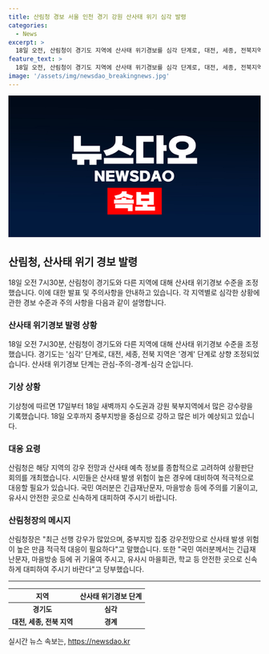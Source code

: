 ```yaml
---
title: 산림청 경보 서울 인천 경기 강원 산사태 위기 심각 발령
categories:
  - News
excerpt: >
  18일 오전, 산림청이 경기도 지역에 산사태 위기경보를 심각 단계로, 대전, 세종, 전북지역은 경계 단계로 상향 조정했다. 이는 전날부터 지속된 강수로 인해 발령되었는데, 중부지방을 중심으로 강한 비가 예상되고 있어 주의가 요구된다. 특히 서울 지역은 호우 경보가 발령된 상황이며, 관련 기관은 산사태 발생에 대비하여 주민들에게 대피와 안전 대책에 주의를 당부하고 있다. (단어 수: 73, 글자 수: 299)
feature_text: >
  18일 오전, 산림청이 경기도 지역에 산사태 위기경보를 심각 단계로, 대전, 세종, 전북지역은 경계 단계로 상향 조정했다. 이는 전날부터 지속된 강수로 인해 발령되었는데, 중부지방을 중심으로 강한 비가 예상되고 있어 주의가 요구된다. 특히 서울 지역은 호우 경보가 발령된 상황이며, 관련 기관은 산사태 발생에 대비하여 주민들에게 대피와 안전 대책에 주의를 당부하고 있다. (단어 수: 73, 글자 수: 299)
image: '/assets/img/newsdao_breakingnews.jpg'
---
```


<p><img src="/assets/img/newsdao_breakingnews.jpg" alt="implanttips 속보" /></p>

<h2 data-ke-size="size26">산림청, 산사태 위기 경보 발령</h2>

<p data-ke-size="size16">18일 오전 7시30분, 산림청이 경기도와 다른 지역에 대해 산사태 위기경보 수준을 조정했습니다. 이에 대한 발표 및 주의사항을 안내하고 있습니다. 각 지역별로 심각한 상황에 관한 경보 수준과 주의 사항을 다음과 같이 설명합니다.</p>

<h3><b>산사태 위기경보 발령 상황</b></h3>

<p data-ke-size="size16">18일 오전 7시30분, 산림청이 경기도와 다른 지역에 대해 산사태 위기경보 수준을 조정했습니다. 경기도는 '심각' 단계로, 대전, 세종, 전북 지역은 '경계' 단계로 상향 조정되었습니다. 산사태 위기경보 단계는 관심-주의-경계-심각 순입니다.</p>

<h3><b>기상 상황</b></h3>

<p data-ke-size="size16">기상청에 따르면 17일부터 18일 새벽까지 수도권과 강원 북부지역에서 많은 강수량을 기록했습니다. 18일 오후까지 중부지방을 중심으로 강하고 많은 비가 예상되고 있습니다.</p>

<h3><b>대응 요령</b></h3>

<p data-ke-size="size16">산림청은 해당 지역의 강우 전망과 산사태 예측 정보를 종합적으로 고려하여 상황판단 회의를 개최했습니다. 시민들은 산사태 발생 위험이 높은 경우에 대비하여 적극적으로 대응할 필요가 있습니다. 국민 여러분은 긴급재난문자, 마을방송 등에 주의를 기울이고, 유사시 안전한 곳으로 신속하게 대피하여 주시기 바랍니다.</p>

<h3><b>산림청장의 메시지</b></h3>

<p data-ke-size="size16">산림청장은 "최근 선행 강우가 많았으며, 중부지방 집중 강우전망으로 산사태 발생 위험이 높은 만큼 적극적 대응이 필요하다"고 말했습니다. 또한 "국민 여러분께서는 긴급재난문자, 마을방송 등에 귀 기울여 주시고, 유사시 마을회관, 학교 등 안전한 곳으로 신속하게 대피하여 주시기 바란다"고 당부했습니다.</p>

<hr>

<table>
<thead>
<tr>
<th><b>지역</b></th>
<th><b>산사태 위기경보 단계</b></th>
</tr>
</thead>
<tbody>
<tr>
<td style="text-align: center; height: 17px;"><b>경기도</b></td>
<td style="text-align: center; height: 17px;"><b>심각</b></td>
</tr>
<tr>
<td style="text-align: center; height: 17px;"><b>대전, 세종, 전북 지역</b></td>
<td style="text-align: center; height: 17px;"><b>경계</b></td>
</tr>
</tbody>
</table>
실시간 뉴스 속보는, <a href="https://newsdao.kr" rel="dofollow">https://newsdao.kr</a>


